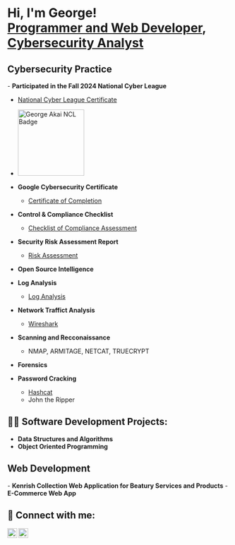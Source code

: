 <h1>Hi, I'm George! <br/><a href="https://github.com/GeorgeAkai">Programmer and Web Developer</a>, <a href="https://www.linkedin.com/in/george-akai-91a41022b">Cybersecurity Analyst</a></h1>
<h2> Cybersecurity Practice </h2>
- <b>Participated in the Fall 2024 National Cyber League</b>

  - [National Cyber League Certificate](https://imgur.com/a/NPr7xDk)
  - <img alt="George Akai NCL Badge" width="150px" src="https://mcusercontent.com/5cc685d37bf49db795c715427/images/3d6a88c7-fe50-5c79-210d-ea449834a6a2.png?mc_cid=70059fd037&mc_eid=9cd3361396" />

- <b>Google Cybersecurity Certificate</b>
  - [Certificate of Completion](https://imgur.com/a/0wY6SN7)
- <b>Control & Compliance Checklist </b>
  - [Checklist of Compliance Assessment](https://imgur.com/a/ToLYuIl)
- <b>Security Risk Assessment Report</b>
  - [Risk Assessment](https://imgur.com/a/44Ou1Nx)
- <b>Open Source Intelligence</b>
- <b>Log Analysis</b>
  - [Log Analysis](https://imgur.com/a/fWjRAHB)
- <b>Network Traffict Analysis</b>
  - [Wireshark](https://imgur.com/a/POi8SGe)
- <b>Scanning and Recconaissance</b>
  - NMAP, ARMITAGE, NETCAT, TRUECRYPT
- <b>Forensics</b>
- <b>Password Cracking</b>
  - [Hashcat](https://imgur.com/a/ExS7oUy)
  - John the Ripper

<h2>👨‍💻 Software Development Projects:</h2>

- <b>Data Structures and Algorithms</b>
- <b>Object Oriented Programming</b>

<h2> Web Development</h2>
- <b>Kenrish Collection Web Application for Beatury Services and Products</b>
- <b>E-Commerce Web App</b>

<h2> 🤳 Connect with me:</h2>

[<img align="left" alt="George Akai | LinkedIn" width="22px" src="https://cdn.jsdelivr.net/npm/simple-icons@v3/icons/linkedin.svg" />][linkedin]
[<img align="left" alt="George Akai | Instagram" width="22px" src="https://cdn.jsdelivr.net/npm/simple-icons@v3/icons/instagram.svg" />][instagram]

[instagram]: https://www.instagram.com/georgeakai_infosec
[linkedin]: https://www.linkedin.com/in/george-akai-91a41022b

<!--
**GeorgeAkai/my-portfolio** is a ✨ _special_ ✨ repository because its `README.md` (this file) appears on your GitHub profile.

Here are some ideas to get you started:

- 🔭 I’m currently working on ...
- 🌱 I’m currently learning ...
- 👯 I’m looking to collaborate on ...
- 🤔 I’m looking for help with ...
- 💬 Ask me about ...
- 📫 How to reach me: ...
- 😄 Pronouns: ...
- ⚡ Fun fact: ...
-->
